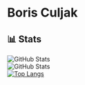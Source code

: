# Boris Culjak

## 📊 Stats

![GitHub Stats](https://github-readme-stats.vercel.app/api?username=boriscu&theme=tokyonight&show_icons=true&hide_border=true&count_private=true)<br/>
![GitHub Stats](https://github-readme-streak-stats.herokuapp.com/?user=boriscu&theme=tokyonight&hide_border=true&private=true)<br/>
[![Top Langs](https://github-readme-stats.vercel.app/api/top-langs/?username=boriscu&layout=donut)](https://github.com/boriscu/github-readme-stats)
